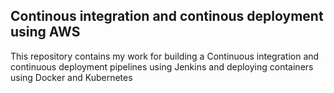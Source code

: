 <h2>Continous integration and continous deployment using AWS</h2>
<p>This repository contains my work for building a Continuous integration and continuous deployment pipelines using Jenkins and deploying containers using Docker and Kubernetes</p> 